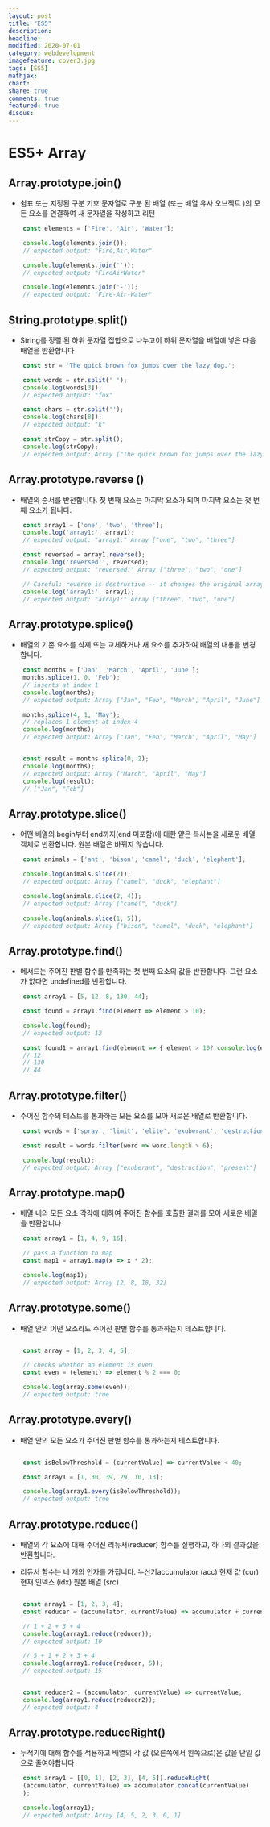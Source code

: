 ```yaml
---
layout: post
title: "ES5"
description: 
headline: 
modified: 2020-07-01
category: webdevelopment
imagefeature: cover3.jpg
tags: [ES5]
mathjax: 
chart: 
share: true
comments: true
featured: true
disqus:
---
```


# ES5+ Array

## Array.prototype.join()
- 쉼표 또는 지정된 구분 기호 문자열로 구분 된 배열 (또는 배열 유사 오브젝트 )의 모든 요소를 ​​연결하여 새 문자열을 작성하고 리턴
```JavaScript
    const elements = ['Fire', 'Air', 'Water'];

    console.log(elements.join());
    // expected output: "Fire,Air,Water"

    console.log(elements.join(''));
    // expected output: "FireAirWater"

    console.log(elements.join('-'));
    // expected output: "Fire-Air-Water"
```


## String.prototype.split()
-  String를 정렬 된 하위 문자열 집합으로 나누고이 하위 문자열을 배열에 넣은 다음 배열을 반환합니다
```JavaScript
    const str = 'The quick brown fox jumps over the lazy dog.';

    const words = str.split(' ');
    console.log(words[3]);
    // expected output: "fox"

    const chars = str.split('');
    console.log(chars[8]);
    // expected output: "k"

    const strCopy = str.split();
    console.log(strCopy);
    // expected output: Array ["The quick brown fox jumps over the lazy dog."]
```


## Array.prototype.reverse ()
- 배열의 순서를 반전합니다. 첫 번째 요소는 마지막 요소가 되며 마지막 요소는 첫 번째 요소가 됩니다.
```JavaScript
    const array1 = ['one', 'two', 'three'];
    console.log('array1:', array1);
    // expected output: "array1:" Array ["one", "two", "three"]

    const reversed = array1.reverse();
    console.log('reversed:', reversed);
    // expected output: "reversed:" Array ["three", "two", "one"]

    // Careful: reverse is destructive -- it changes the original array.
    console.log('array1:', array1);
    // expected output: "array1:" Array ["three", "two", "one"]
```


## Array.prototype.splice()
- 배열의 기존 요소를 삭제 또는 교체하거나 새 요소를 추가하여 배열의 내용을 변경합니다.
```JavaScript
    const months = ['Jan', 'March', 'April', 'June'];
    months.splice(1, 0, 'Feb');
    // inserts at index 1
    console.log(months);
    // expected output: Array ["Jan", "Feb", "March", "April", "June"]

    months.splice(4, 1, 'May');
    // replaces 1 element at index 4
    console.log(months);
    // expected output: Array ["Jan", "Feb", "March", "April", "May"]


    const result = months.splice(0, 2);
    console.log(months);
    // expected output: Array ["March", "April", "May"]
    console.log(result);
    // ["Jan", "Feb"]

```


## Array.prototype.slice()
- 어떤 배열의 begin부터 end까지(end 미포함)에 대한 얕은 복사본을 새로운 배열 객체로 반환합니다. 원본 배열은 바뀌지 않습니다.
```JavaScript
    const animals = ['ant', 'bison', 'camel', 'duck', 'elephant'];

    console.log(animals.slice(2));
    // expected output: Array ["camel", "duck", "elephant"]

    console.log(animals.slice(2, 4));
    // expected output: Array ["camel", "duck"]

    console.log(animals.slice(1, 5));
    // expected output: Array ["bison", "camel", "duck", "elephant"]

```


## Array.prototype.find()
- 메서드는 주어진 판별 함수를 만족하는 첫 번째 요소의 값을 반환합니다. 그런 요소가 없다면 undefined를 반환합니다.

```JavaScript
    const array1 = [5, 12, 8, 130, 44];

    const found = array1.find(element => element > 10);

    console.log(found);
    // expected output: 12

    const found1 = array1.find(element => { element > 10? console.log(element):0} );
    // 12
    // 130
    // 44

```



## Array.prototype.filter()
- 주어진 함수의 테스트를 통과하는 모든 요소를 모아 새로운 배열로 반환합니다.
```JavaScript
    const words = ['spray', 'limit', 'elite', 'exuberant', 'destruction', 'present'];

    const result = words.filter(word => word.length > 6);

    console.log(result);
    // expected output: Array ["exuberant", "destruction", "present"]


```


## Array.prototype.map()
-  배열 내의 모든 요소 각각에 대하여 주어진 함수를 호출한 결과를 모아 새로운 배열을 반환합니다

```JavaScript
    const array1 = [1, 4, 9, 16];

    // pass a function to map
    const map1 = array1.map(x => x * 2);

    console.log(map1);
    // expected output: Array [2, 8, 18, 32]
```


## Array.prototype.some()
-  배열 안의 어떤 요소라도 주어진 판별 함수를 통과하는지 테스트합니다.

```JavaScript

    const array = [1, 2, 3, 4, 5];

    // checks whether an element is even
    const even = (element) => element % 2 === 0;

    console.log(array.some(even));
    // expected output: true

```



## Array.prototype.every()
-  배열 안의 모든 요소가 주어진 판별 함수를 통과하는지 테스트합니다.

```JavaScript

    const isBelowThreshold = (currentValue) => currentValue < 40;

    const array1 = [1, 30, 39, 29, 10, 13];

    console.log(array1.every(isBelowThreshold));
    // expected output: true


```



## Array.prototype.reduce()
-  배열의 각 요소에 대해 주어진 리듀서(reducer) 함수를 실행하고, 하나의 결과값을 반환합니다.

- 리듀서 함수는 네 개의 인자를 가집니다.
누산기accumulator (acc)
현재 값 (cur)
현재 인덱스 (idx)
원본 배열 (src)

```JavaScript

    const array1 = [1, 2, 3, 4];
    const reducer = (accumulator, currentValue) => accumulator + currentValue;

    // 1 + 2 + 3 + 4
    console.log(array1.reduce(reducer));
    // expected output: 10

    // 5 + 1 + 2 + 3 + 4
    console.log(array1.reduce(reducer, 5));
    // expected output: 15


    const reducer2 = (accumulator, currentValue) => currentValue;
    console.log(array1.reduce(reducer2));
    // expected output: 4

```



## Array.prototype.reduceRight()
-  누적기에 대해 함수를 적용하고 배열의 각 값 (오른쪽에서 왼쪽으로)은 값을 단일 값으로 줄여야합니다

```JavaScript
    const array1 = [[0, 1], [2, 3], [4, 5]].reduceRight(
    (accumulator, currentValue) => accumulator.concat(currentValue)
    );

    console.log(array1);
    // expected output: Array [4, 5, 2, 3, 0, 1]

```



